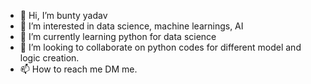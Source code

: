 - 👋 Hi, I’m bunty yadav
- 👀 I’m interested in data science, machine learnings, AI
- 🌱 I’m currently learning python for data science
- 💞️ I’m looking to collaborate on python codes for different model and logic creation.
- 📫 How to reach me DM me.

<!---
buntyyadav369/buntyyadav369 is a ✨ special ✨ repository because its `README.md` (this file) appears on your GitHub profile.
You can click the Preview link to take a look at your changes.
--->
